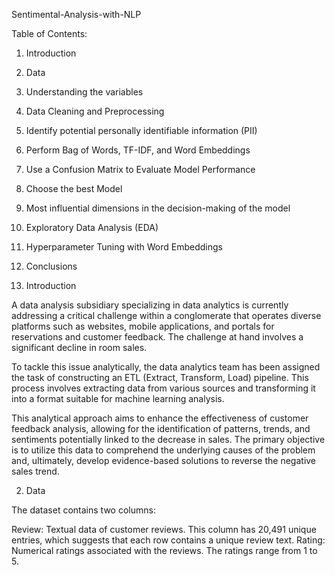 Sentimental-Analysis-with-NLP

Table of Contents:

1. Introduction

2. Data

3. Understanding the variables

4. Data Cleaning and Preprocessing

5. Identify potential personally identifiable information (PII)

6. Perform Bag of Words, TF-IDF, and Word Embeddings

7. Use a Confusion Matrix to Evaluate Model Performance

8. Choose the best Model

9. Most influential dimensions in the decision-making of the model

10. Exploratory Data Analysis (EDA)

11. Hyperparameter Tuning with Word Embeddings

12. Conclusions

1. Introduction

A data analysis subsidiary specializing in data analytics is currently addressing a critical challenge within a conglomerate that operates diverse platforms such as websites, mobile applications, and portals for reservations and customer feedback. The challenge at hand involves a significant decline in room sales.

To tackle this issue analytically, the data analytics team has been assigned the task of constructing an ETL (Extract, Transform, Load) pipeline. This process involves extracting data from various sources and transforming it into a format suitable for machine learning analysis.

This analytical approach aims to enhance the effectiveness of customer feedback analysis, allowing for the identification of patterns, trends, and sentiments potentially linked to the decrease in sales. The primary objective is to utilize this data to comprehend the underlying causes of the problem and, ultimately, develop evidence-based solutions to reverse the negative sales trend.

2. Data

The dataset contains two columns:

Review: Textual data of customer reviews. This column has 20,491 unique entries, which suggests that each row contains a unique review text.
Rating: Numerical ratings associated with the reviews. The ratings range from 1 to 5.

